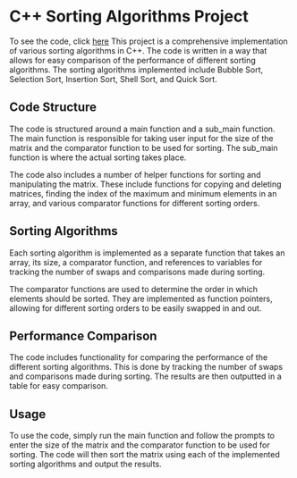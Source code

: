 # C++ Sorting Algorithms Project
To see the code, click [here](main.cpp)
This project is a comprehensive implementation of various sorting algorithms in C++. The code is written in a way that allows for easy comparison of the performance of different sorting algorithms. The sorting algorithms implemented include Bubble Sort, Selection Sort, Insertion Sort, Shell Sort, and Quick Sort.

## Code Structure

The code is structured around a main function and a sub_main function. The main function is responsible for taking user input for the size of the matrix and the comparator function to be used for sorting. The sub_main function is where the actual sorting takes place.

The code also includes a number of helper functions for sorting and manipulating the matrix. These include functions for copying and deleting matrices, finding the index of the maximum and minimum elements in an array, and various comparator functions for different sorting orders.

## Sorting Algorithms

Each sorting algorithm is implemented as a separate function that takes an array, its size, a comparator function, and references to variables for tracking the number of swaps and comparisons made during sorting.

The comparator functions are used to determine the order in which elements should be sorted. They are implemented as function pointers, allowing for different sorting orders to be easily swapped in and out.

## Performance Comparison

The code includes functionality for comparing the performance of the different sorting algorithms. This is done by tracking the number of swaps and comparisons made during sorting. The results are then outputted in a table for easy comparison.

## Usage

To use the code, simply run the main function and follow the prompts to enter the size of the matrix and the comparator function to be used for sorting. The code will then sort the matrix using each of the implemented sorting algorithms and output the results.